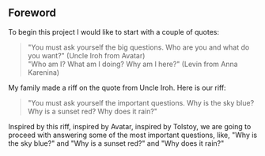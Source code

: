 ## Foreword

To begin this project I would like to start with a couple of quotes:

> "You must ask yourself the big questions. Who are you and what do you want?" (Uncle Iroh from Avatar)\
> "Who am I? What am I doing? Why am I here?" (Levin from Anna Karenina)

My family made a riff on the quote from Uncle Iroh. Here is our riff:

> "You must ask yourself the important questions. Why is the sky blue? Why is a sunset red? Why does it rain?"

Inspired by this riff, inspired by Avatar, inspired by Tolstoy, we are going to proceed with answering some of the most important questions, like, "Why is the sky blue?" and "Why is a sunset red?" and "Why does it rain?"

